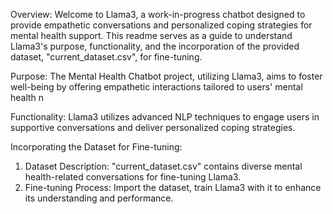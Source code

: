 Overview:
Welcome to Llama3, a work-in-progress chatbot designed to provide empathetic conversations and personalized coping strategies for mental health support. This readme serves as a guide to understand Llama3's purpose, functionality, and the incorporation of the provided dataset, "current_dataset.csv", for fine-tuning.

Purpose:
The Mental Health Chatbot project, utilizing Llama3, aims to foster well-being by offering empathetic interactions tailored to users' mental health n

Functionality:
Llama3 utilizes advanced NLP techniques to engage users in supportive conversations and deliver personalized coping strategies.

Incorporating the Dataset for Fine-tuning:
1. Dataset Description: "current_dataset.csv" contains diverse mental health-related conversations for fine-tuning Llama3.
2. Fine-tuning Process: Import the dataset, train Llama3 with it to enhance its understanding and performance.
